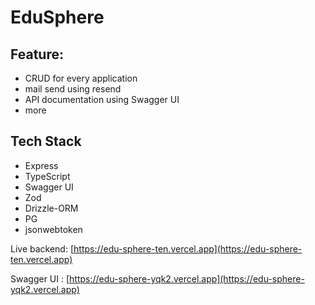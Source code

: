 # EduSphere

## Feature:

- CRUD for every application
- mail send using resend
- API documentation using Swagger UI
- more

## Tech Stack

- Express
- TypeScript
- Swagger UI
- Zod
- Drizzle-ORM
- PG
- jsonwebtoken

Live backend: [https://edu-sphere-ten.vercel.app](https://edu-sphere-ten.vercel.app)

Swagger UI : [https://edu-sphere-yqk2.vercel.app](https://edu-sphere-yqk2.vercel.app)

